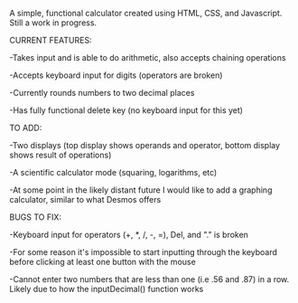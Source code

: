 
A simple, functional calculator created using HTML, CSS, and Javascript.  Still a work in progress.  

CURRENT FEATURES: 

-Takes input and is able to do arithmetic, also accepts chaining operations 

-Accepts keyboard input for digits (operators are broken)

-Currently rounds numbers to two decimal places

-Has fully functional delete key (no keyboard input for this yet)

TO ADD:

-Two displays (top display shows operands and operator, bottom display shows result of operations)

-A scientific calculator mode (squaring, logarithms, etc)

-At some point in the likely distant future I would like to add a graphing calculator, similar to what Desmos offers

BUGS TO FIX:

-Keyboard input for operators (+, *, /, -, =), Del, and "." is broken

-For some reason it's impossible to start inputting through the keyboard before clicking at least one button with the mouse

-Cannot enter two numbers that are less than one (i.e .56 and .87) in a row.  Likely due to how the inputDecimal() function works
